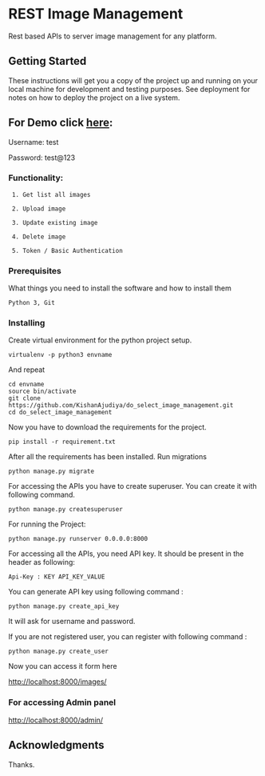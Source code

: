  
#  REST Image Management

Rest based APIs to server image management for any platform.

## Getting Started

These instructions will get you a copy of the project up and running on your local machine for development and testing purposes. See deployment for notes on how to deploy the project on a live system.

## For Demo click [here](https://radiant-tundra-99837.herokuapp.com/images/):

Username: test

Password: test@123

### Functionality:
     1. Get list all images
     
     2. Upload image
     
     3. Update existing image
     
     4. Delete image
     
     5. Token / Basic Authentication

### Prerequisites

What things you need to install the software and how to install them

```
Python 3, Git
```

### Installing

Create virtual environment for the python project setup.

```
virtualenv -p python3 envname
```

And repeat

```
cd envname
source bin/activate
git clone https://github.com/KishanAjudiya/do_select_image_management.git
cd do_select_image_management
```

Now you have to download the requirements for the project.

```
pip install -r requirement.txt
```

After all the requirements has been installed. Run migrations

```
python manage.py migrate
```
For accessing the APIs you have to create superuser. You can create it with following command.
```
python manage.py createsuperuser
```

For running the Project:

```
python manage.py runserver 0.0.0.0:8000
```
For accessing all the APIs, you need API key. It should be present in the header as following:

```
Api-Key : KEY API_KEY_VALUE
```

You can generate API key using following command :

```
python manage.py create_api_key
```
It will ask for username and password. 

If you are not registered user, you can register with following command : 

```
python manage.py create_user
```

Now you can access it form here

[http://localhost:8000/images/](http://localhost:8000/images/)

### For accessing Admin panel
[http://localhost:8000/admin/](http://localhost:8000/admin/)


## Acknowledgments

Thanks.